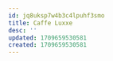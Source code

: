 ```yaml
---
id: jq8uksp7w4b3c4lpuhf3smo
title: Caffe Luxxe
desc: ''
updated: 1709659530581
created: 1709659530581
---
```

